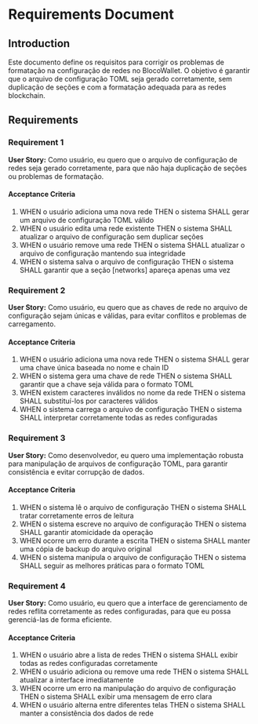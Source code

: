 # Requirements Document

## Introduction

Este documento define os requisitos para corrigir os problemas de formatação na configuração de redes no BlocoWallet. O objetivo é garantir que o arquivo de configuração TOML seja gerado corretamente, sem duplicação de seções e com a formatação adequada para as redes blockchain.

## Requirements

### Requirement 1

**User Story:** Como usuário, eu quero que o arquivo de configuração de redes seja gerado corretamente, para que não haja duplicação de seções ou problemas de formatação.

#### Acceptance Criteria

1. WHEN o usuário adiciona uma nova rede THEN o sistema SHALL gerar um arquivo de configuração TOML válido
2. WHEN o usuário edita uma rede existente THEN o sistema SHALL atualizar o arquivo de configuração sem duplicar seções
3. WHEN o usuário remove uma rede THEN o sistema SHALL atualizar o arquivo de configuração mantendo sua integridade
4. WHEN o sistema salva o arquivo de configuração THEN o sistema SHALL garantir que a seção [networks] apareça apenas uma vez

### Requirement 2

**User Story:** Como usuário, eu quero que as chaves de rede no arquivo de configuração sejam únicas e válidas, para evitar conflitos e problemas de carregamento.

#### Acceptance Criteria

1. WHEN o usuário adiciona uma nova rede THEN o sistema SHALL gerar uma chave única baseada no nome e chain ID
2. WHEN o sistema gera uma chave de rede THEN o sistema SHALL garantir que a chave seja válida para o formato TOML
3. WHEN existem caracteres inválidos no nome da rede THEN o sistema SHALL substituí-los por caracteres válidos
4. WHEN o sistema carrega o arquivo de configuração THEN o sistema SHALL interpretar corretamente todas as redes configuradas

### Requirement 3

**User Story:** Como desenvolvedor, eu quero uma implementação robusta para manipulação de arquivos de configuração TOML, para garantir consistência e evitar corrupção de dados.

#### Acceptance Criteria

1. WHEN o sistema lê o arquivo de configuração THEN o sistema SHALL tratar corretamente erros de leitura
2. WHEN o sistema escreve no arquivo de configuração THEN o sistema SHALL garantir atomicidade da operação
3. WHEN ocorre um erro durante a escrita THEN o sistema SHALL manter uma cópia de backup do arquivo original
4. WHEN o sistema manipula o arquivo de configuração THEN o sistema SHALL seguir as melhores práticas para o formato TOML

### Requirement 4

**User Story:** Como usuário, eu quero que a interface de gerenciamento de redes reflita corretamente as redes configuradas, para que eu possa gerenciá-las de forma eficiente.

#### Acceptance Criteria

1. WHEN o usuário abre a lista de redes THEN o sistema SHALL exibir todas as redes configuradas corretamente
2. WHEN o usuário adiciona ou remove uma rede THEN o sistema SHALL atualizar a interface imediatamente
3. WHEN ocorre um erro na manipulação do arquivo de configuração THEN o sistema SHALL exibir uma mensagem de erro clara
4. WHEN o usuário alterna entre diferentes telas THEN o sistema SHALL manter a consistência dos dados de rede
